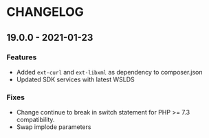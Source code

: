 # CHANGELOG

## 19.0.0 - 2021-01-23

### Features

* Added `ext-curl` and `ext-libxml` as dependency to composer.json
* Updated SDK services with latest WSLDS

### Fixes

* Change continue to break in switch statement for PHP >= 7.3 compatibility.
* Swap implode parameters
